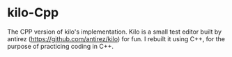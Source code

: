 # kilo-Cpp
The CPP version of kilo's implementation. Kilo is a small test editor built by antirez (https://github.com/antirez/kilo) for fun. I rebuilt it using C++, for the purpose of practicing coding in C++. 
